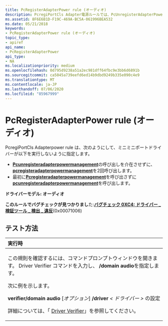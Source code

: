 ```yaml
---
title: PcRegisterAdapterPower rule (オーディオ)
description: PcregiPortCls Adapter電源ルールでは、PcUnregisterAdapterPowerManagement の呼び出しを介在させずに、Pcregi Adapterpowermanagement を2回呼び出すことができないことを指定します。最初に Pcregisteradapterpower を呼び出さずに PcUnregisterAdapterPowerManagement を呼び出します。
ms.assetid: 8F6E6B1D-F19C-469A-BC5A-061996BEA532
ms.date: 05/21/2018
keywords:
- PcRegisterAdapterPower rule (オーディオ)
topic_type:
- apiref
api_name:
- PcRegisterAdapterPower
api_type:
- NA
ms.localizationpriority: medium
ms.openlocfilehash: 0d795d9238a51a2ec981dff64fbc9e3bb6d6891b
ms.sourcegitcommit: ca5045a739eefd6ed14b9dbd9249b335e090c4e9
ms.translationtype: MT
ms.contentlocale: ja-JP
ms.lasthandoff: 07/06/2020
ms.locfileid: "85967999"
---
```

# <a name="pcregisteradapterpower-rule-audio"></a>PcRegisterAdapterPower rule (オーディオ)


PcregiPortCls Adapterpower rule は、次のようにして、ミニミニポートドライバーが以下を実行しないように指定します。

-   [**Pcunregisteradapterpowermanagement**](https://docs.microsoft.com/windows-hardware/drivers/ddi/portcls/nf-portcls-pcunregisteradapterpowermanagement)の呼び出しを介在させずに、 [**pcregisteradapterpowermanagement**](https://docs.microsoft.com/windows-hardware/drivers/ddi/portcls/nf-portcls-pcregisteradapterpowermanagement)を2回呼び出します。
-   最初に[**Pcregisteradapterpowermanagement**](https://docs.microsoft.com/windows-hardware/drivers/ddi/portcls/nf-portcls-pcregisteradapterpowermanagement)を呼び出さずに[**pcunregisteradapterpowermanagement**](https://docs.microsoft.com/windows-hardware/drivers/ddi/portcls/nf-portcls-pcunregisteradapterpowermanagement)を呼び出します。

**ドライバーモデル: オーディオ**

**このルールでバグチェックが見つかりまし**た:[**バグチェック 0XC4: ドライバー \_ 検証ツール \_ 検出 \_ 違反**](https://docs.microsoft.com/windows-hardware/drivers/debugger/bug-check-0xc4--driver-verifier-detected-violation)(0x00071006)


<a name="how-to-test"></a>テスト方法
-----------

<table>
<colgroup>
<col width="100%" />
</colgroup>
<thead>
<tr class="header">
<th align="left">実行時</th>
</tr>
</thead>
<tbody>
<tr class="odd">
<td align="left"><p>この規則を確認するには、コマンドプロンプトウィンドウを開きます。 Driver Verifier コマンドを入力し、 <strong>/domain audio</strong>を指定します。</p>
<p>次に例を示します。</p>
<p><strong>verifier/domain audio</strong> [<em>オプション</em>] <strong>/driver</strong> <em> &lt; ドライバー &gt; </em>の設定</p>
<p>詳細については、「 <a href="https://docs.microsoft.com/windows-hardware/drivers/devtest/driver-verifier" data-raw-source="[Driver Verifier](https://docs.microsoft.com/windows-hardware/drivers/devtest/driver-verifier)">Driver Verifier</a>」を参照してください。</p></td>
</tr>
</tbody>
</table>

 

 

 





